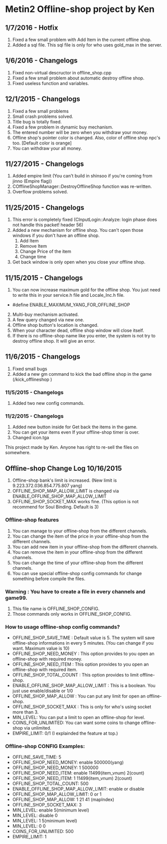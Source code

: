 # Metin2 Offline-shop project by Ken

## 1/7/2016 - Hotfix
1. Fixed a few small problem with Add Item in the current offline shop.
2. Added a sql file. This sql file is only for who uses gold_max in the server.

## 1/6/2016 - Changelogs
1. Fixed non-virtual descructor in offline_shop.cpp
2. Fixed a few small problem about automatic destroy offline shop.
3. Fixed useless function and variables.

## 12/1/2015 - Changelogs
1. Fixed a few small problems
2. Small crash problems solved.
3. Title bug is totally fixed.
4. Fixed a few problem in dynamic buy mechanism.
5. The entered number will be zero when you withdraw your money.
6. Offline shop's pointer color is changed. Also, color of offline shop npc's too. [Default color is orange]
7. You can withdraw your all money.

## 11/27/2015 - Changelogs
1. Added empire limit (You can't build in shinsoo if you're coming from jinno (Empire flag))
2. COfflineShopManager::DestroyOfflineShop function was re-written.
3. Overflow problems solved.

## 11/25/2015 - Changelogs
1. This error is completely fixed (CInputLogin::Analyze: login phase does not handle this packet! header 56)
2. Added a new mechanism for offline shop. You can't open those windows if you don't have an offline shop.
	1. Add Item
	2. Remove Item
	3. Change Price of the item
	4. Change time
3. Get back window is only open when you close your offline shop.

## 11/15/2015 - Changelogs
1. You can now increase maximum gold for the offline shop. You just need to write this in your service.h file and Locale_Inc.h file.
- #define ENABLE_MAXIMUM_YANG_FOR_OFFLINE_SHOP
2. Multi-buy mechanism activated.
3. A few query changed via new one.
4. Offline shop button's location is changed.
5. When your character dead, offline shop window will close itself.
6. If there is no offline-shop name like you enter, the system is not try to destroy offline shop. It will give an error.

## 11/6/2015 - Changelogs
1. Fixed small bugs
2. Added a new gm command to kick the bad offline shop in the game (/kick_offlineshop <owner name of offline shop>)

### 11/5/2015 - Changelogs
1. Added two new config commands.


### 11/2/2015 - Changelogs
1. Added new button inside for Get back the items in the game.
2. You can get your items even If your offline-shop timer is over.
3. Changed icon.tga

This project made by Ken. Anyone has right to re-sell the files on somewhere.

## Offline-shop Change Log 10/16/2015
1. Offline-shop bank's limit is increased. (New limit is 9.223.372.036.854.775.807 yang)
2. OFFLINE_SHOP_MAP_ALLOW_LIMIT is changed via ENABLE_OFFLINE_SHOP_MAP_ALLOW_LIMIT
3. OFFLINE_SHOP_SOCKET_MAX works fine. (This option is not recommend for Soul Binding. Default is 3)

### Offline-shop features
1. You can manage to your offline-shop from the different channels.
2. You can change the item of the price in your offline-shop from the different channels.
3. You can add new item in your offline-shop from the different channels.
4. You can remove the item in your offline-shop from the different channels.
5. You can change the time of your offline-shop from the different channels.
6. You can use special offline-shop config commands for change something before compile the files.

### Warning : You have to create a file in every channels and game99.
1. This file name is OFFLINE_SHOP_CONFIG.
2. Those commands only works in OFFLINE_SHOP_CONFIG.

### How to usage offline-shop config commands?
- OFFLINE_SHOP_SAVE_TIME : Default value is 5. The system will save offline-shop informations in every 5 minutes. (You can change if you want. Maximum value is 10)
- OFFLINE_SHOP_NEED_MONEY : This option provides to you open an offline-shop with required money.
- OFFLINE_SHOP_NEED_ITEM : This option provides to you open an offline-shop with required item.
- OFFLINE_SHOP_TOTAL_COUNT : This option provides to limit offline-shop.
- ENABLE_OFFLINE_SHOP_MAP_ALLOW_LIMIT : This is a boolean. You just use enable/disable or 1/0
- OFFLINE_SHOP_MAP_ALLOW : You can put any limit for open an offline-shop.
- OFFLINE_SHOP_SOCKET_MAX : This is only for who's using socket more than 3.
- MIN_LEVEL: You can put a limit to open an offline-shop for level.
- COINS_FOR_UNLIMITED: You can want some coins to change offline-shop via unlimited.
- EMPIRE_LIMIT: 0/1 (I explainded the feature at top.)

### Offline-shop CONFIG Examples:
- OFFLINE_SAVE_TIME: 5
- OFFLINE_SHOP_NEED_MONEY: enable 500000(yang)
- OFFLINE_SHOP_NEED_MONEY: 1 500000
- OFFLINE_SHOP_NEED_ITEM: enable 11499(item_vnum) 2(count)
- OFFLINE_SHOP_NEED_ITEM: 1 11499(item_vnum) 2(count)
- OFFLINE_SHOP_TOTAL_COUNT: 500
- ENABLE_OFFLINE_SHOP_MAP_ALLOW_LIMIT: enable or disable
- OFFLINE_SHOP_MAP_ALLOW_LIMIT: 0 or 1
- OFFLINE_SHOP_MAP_ALLOW: 1 21 41 (mapIndex)
- OFFLINE_SHOP_SOCKET_MAX: 3
- MIN_LEVEL: enable 5(minimum level)
- MIN_LEVEL: disable 0
- MIN_LEVEL: 1 5(minimum level)
- MIN_LEVEL: 0 0
- COINS_FOR_UNLIMITED: 500
- EMPIRE_LIMIT: 1